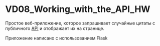 # VD08_Working_with_the_API_HW
 
Простое веб-приложение, которое запрашивает случайные цитаты с публичного <a href="https://citaty.info/random">API</a> 
и отображает их на странице.

Приложение написано с использованием Flask
